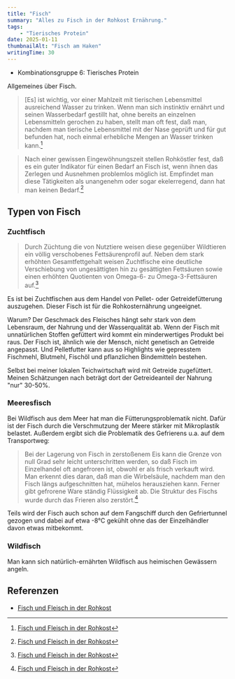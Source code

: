 ```yaml
---
title: "Fisch"
summary: "Alles zu Fisch in der Rohkost Ernährung."
tags:
    - "Tierisches Protein"
date: 2025-01-11
thumbnailAlt: "Fisch am Haken"
writingTime: 30
---
```


- Kombinationsgruppe 6: Tierisches Protein

Allgemeines über Fisch.

> [Es] ist wichtig, vor einer Mahlzeit mit tierischen Lebensmittel ausreichend
Wasser zu trinken.
Wenn man sich instinktiv ernährt und seinen Wasserbedarf gestillt hat, ohne
bereits an einzelnen Lebensmitteln gerochen zu haben, stellt man oft fest,
daß man, nachdem man tierische Lebensmittel mit der Nase geprüft und für gut
befunden hat, noch einmal erhebliche Mengen an Wasser trinken kann.[^ref]

> Nach einer gewissen Eingewöhnungszeit stellen Rohköstler fest, daß es
ein guter Indikator für einen Bedarf an Fisch ist, wenn ihnen das Zerlegen
und Ausnehmen problemlos möglich ist. Empfindet man diese Tätigkeiten als
unangenehm oder sogar ekelerregend, dann hat man keinen Bedarf.[^ref]

## Typen von Fisch
### Zuchtfisch

> Durch Züchtung die von Nutztiere weisen diese gegenüber Wildtieren ein
völlig verschobenes Fettsäurenprofil auf.
Neben dem stark erhöhten Gesamtfettgehalt weisen Zuchtfische eine deutliche
Verschiebung von ungesättigten hin zu gesättigten Fettsäuren sowie einen
erhöhten Quotienten von Omega-6- zu Omega-3-Fettsäuren auf.[^ref]

[^ref]: [Fisch und Fleisch in der Rohkost](https://www.rohkostwiki.de/wiki/Fisch_und_Fleisch_in_der_Rohkost)

Es ist bei Zuchtfischen aus dem Handel von Pellet- oder Getreidefütterung
auszugehen.
Dieser Fisch ist für die Rohkosternährung ungeeignet.

Warum?
Der Geschmack des Fleisches hängt sehr stark von dem Lebensraum, der Nahrung
und der Wasserqualität ab.
Wenn der Fisch mit unnatürlichen Stoffen gefüttert wird kommt ein
minderwertiges Produkt bei raus.
Der Fisch ist, ähnlich wie der Mensch, nicht genetisch an Getreide
angepasst.
Und Pelletfutter kann aus so Highlights wie gepresstem Fischmehl, Blutmehl,
Fischöl und pflanzlichen Bindemitteln bestehen.

Selbst bei meiner lokalen Teichwirtschaft wird mit Getreide zugefüttert.
Meinen Schätzungen nach beträgt dort der Getreideanteil der Nahrung "nur"
30-50%.

### Meeresfisch

Bei Wildfisch aus dem Meer hat man die Fütterungsproblematik nicht.
Dafür ist der Fisch durch die Verschmutzung der Meere stärker mit
Mikroplastik belastet.
Außerdem ergibt sich die Problematik des Gefrierens u.a. auf dem
Transportweg:

> Bei der Lagerung von Fisch in zerstoßenem Eis kann die Grenze von null
Grad sehr leicht unterschritten werden, so daß Fisch im Einzelhandel oft
angefroren ist, obwohl er als frisch verkauft wird.
Man erkennt dies daran, daß man die Wirbelsäule, nachdem man den Fisch längs
aufgeschnitten hat, mühelos herausziehen kann.
Ferner gibt gefrorene Ware ständig Flüssigkeit ab.
Die Struktur des Fischs wurde durch das Frieren also zerstört.[^ref]

Teils wird der Fisch auch schon auf dem Fangschiff durch den Gefriertunnel
gezogen und dabei auf etwa -8°C gekühlt ohne das der Einzelhändler davon
etwas mitbekommt.

### Wildfisch

Man kann sich natürlich-ernährten Wildfisch aus heimischen Gewässern angeln.

## Referenzen
- [Fisch und Fleisch in der Rohkost](https://www.rohkostwiki.de/wiki/Fisch_und_Fleisch_in_der_Rohkost)
